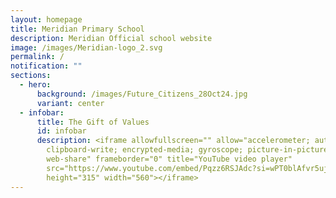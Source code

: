 ```yaml
---
layout: homepage
title: Meridian Primary School
description: Meridian Official school website
image: /images/Meridian-logo_2.svg
permalink: /
notification: ""
sections:
  - hero:
      background: /images/Future_Citizens_28Oct24.jpg
      variant: center
  - infobar:
      title: The Gift of Values
      id: infobar
      description: <iframe allowfullscreen="" allow="accelerometer; autoplay;
        clipboard-write; encrypted-media; gyroscope; picture-in-picture;
        web-share" frameborder="0" title="YouTube video player"
        src="https://www.youtube.com/embed/Pqzz6RSJAdc?si=wPT0blAfvr5ujIi9"
        height="315" width="560"></iframe>
---
```

